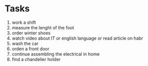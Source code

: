 #      Tasks

1. work a shift
2. measure the lenght of the foot
3. order winter shoes
4. watch video about IT or english language or read article on habr
5. wash the car
6. orden a front door
7. continue assembling the electrical in home
8. find a chandelier holder
